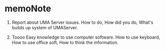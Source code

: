 # memoNote
1. Report about UMA Server issues.
  How to do,
  How did you do,
  What's builds up system of UMAServer.

2. Toooo Easy knowledge to use computer software.
  How to use keyboard,
  How to use office soft,
  How to think the information.
